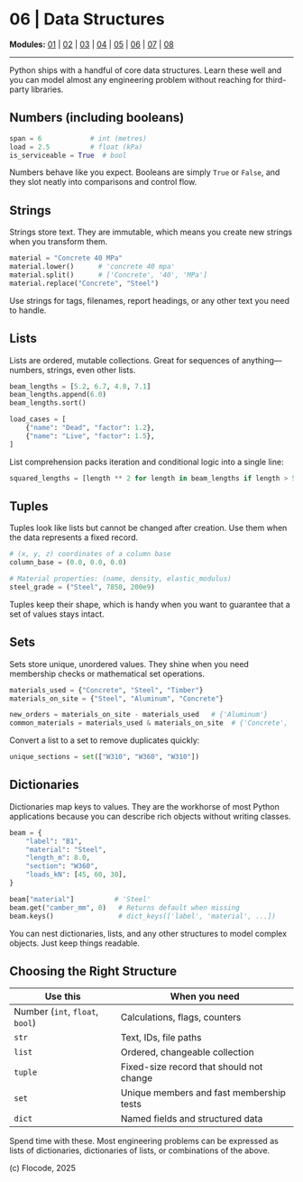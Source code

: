 # 06 | Data Structures

**Modules:** [01](01-housekeeping.md) | [02](02-python-the-language.md) | [03](03-your-engineering-system.md) | [04](04-jupyter-notebooks-101.md) | [05](05-basic-syntax.md) | [06](06-data-structures.md) | [07](07-control-flow.md) | [08](08-functions.md)

---

Python ships with a handful of core data structures. Learn these well and you can model almost any engineering problem without reaching for third-party libraries.

## Numbers (including booleans)

```python
span = 6            # int (metres)
load = 2.5          # float (kPa)
is_serviceable = True  # bool
```

Numbers behave like you expect. Booleans are simply `True` or `False`, and they slot neatly into comparisons and control flow.

## Strings

Strings store text. They are immutable, which means you create new strings when you transform them.

```python
material = "Concrete 40 MPa"
material.lower()      # 'concrete 40 mpa'
material.split()      # ['Concrete', '40', 'MPa']
material.replace("Concrete", "Steel")
```

Use strings for tags, filenames, report headings, or any other text you need to handle.

## Lists

Lists are ordered, mutable collections. Great for sequences of anything—numbers, strings, even other lists.

```python
beam_lengths = [5.2, 6.7, 4.8, 7.1]
beam_lengths.append(6.0)
beam_lengths.sort()

load_cases = [
    {"name": "Dead", "factor": 1.2},
    {"name": "Live", "factor": 1.5},
]
```

List comprehension packs iteration and conditional logic into a single line:

```python
squared_lengths = [length ** 2 for length in beam_lengths if length > 5]
```

## Tuples

Tuples look like lists but cannot be changed after creation. Use them when the data represents a fixed record.

```python
# (x, y, z) coordinates of a column base
column_base = (0.0, 0.0, 0.0)

# Material properties: (name, density, elastic_modulus)
steel_grade = ("Steel", 7850, 200e9)
```

Tuples keep their shape, which is handy when you want to guarantee that a set of values stays intact.

## Sets

Sets store unique, unordered values. They shine when you need membership checks or mathematical set operations.

```python
materials_used = {"Concrete", "Steel", "Timber"}
materials_on_site = {"Steel", "Aluminum", "Concrete"}

new_orders = materials_on_site - materials_used   # {'Aluminum'}
common_materials = materials_used & materials_on_site  # {'Concrete', 'Steel'}
```

Convert a list to a set to remove duplicates quickly:

```python
unique_sections = set(["W310", "W360", "W310"])
```

## Dictionaries

Dictionaries map keys to values. They are the workhorse of most Python applications because you can describe rich objects without writing classes.

```python
beam = {
    "label": "B1",
    "material": "Steel",
    "length_m": 8.0,
    "section": "W360",
    "loads_kN": [45, 60, 30],
}

beam["material"]          # 'Steel'
beam.get("camber_mm", 0)   # Returns default when missing
beam.keys()                # dict_keys(['label', 'material', ...])
```

You can nest dictionaries, lists, and any other structures to model complex objects. Just keep things readable.

## Choosing the Right Structure

| Use this | When you need |
| --- | --- |
| Number (`int`, `float`, `bool`) | Calculations, flags, counters |
| `str` | Text, IDs, file paths |
| `list` | Ordered, changeable collection |
| `tuple` | Fixed-size record that should not change |
| `set` | Unique members and fast membership tests |
| `dict` | Named fields and structured data |

Spend time with these. Most engineering problems can be expressed as lists of dictionaries, dictionaries of lists, or combinations of the above.

(c) Flocode, 2025
